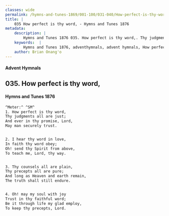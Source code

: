 ```yaml
---
classes: wide
permalink: /hymns-and-tunes-1869/001-100/031-040/How-perfect-is-thy-word,/
title: |
    035 How perfect is thy word, - Hymns and Tunes 1876
metadata:
    description: |
        Hymns and Tunes 1876 035. How perfect is thy word,. Thy judgments all are just; And ever in thy promise, Lord, May man securely trust. 
    keywords:  |
        Hymns and Tunes 1876, adventhymnals, advent hymnals, How perfect is thy word,, Thy judgments all are just;, 
    author: Brian Onang'o
---
```


#### Advent Hymnals
## 035. How perfect is thy word,
####  Hymns and Tunes 1876

```txt
^Meter:^ ^SM^
1. How perfect is thy word,
Thy judgments all are just;
And ever in thy promise, Lord,
May man securely trust.


2. I hear thy word in love,
In faith thy word obey;
Oh! send thy Spirit from above,
To teach me, Lord, thy way.


3. Thy counsels all are plain,
Thy precepts all are pure;
And long as Heaven and earth remain,
The truth shall still endure.


4. Oh! may my soul with joy
Trust in thy faithful word;
Be it through life my glad employ,
To keep thy precepts, Lord.
```